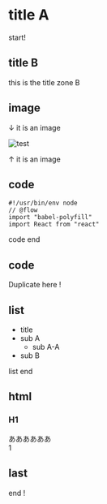 # title A
start!

## title B
this is the title zone B

## image
↓ it is an image

![test](https://wheatandcat.github.io/graphql-ui/static/media/header.f9a3af7c.png)

↑ it is an image


## code

```
#!/usr/bin/env node
// @flow
import "babel-polyfill"
import React from "react"
```

code end

## code

Duplicate here !

## list

 * title
  * sub A
    * sub A-A
  * sub B

list end

## html

<div>
<h3> H1 </h3>
ああああああ
<div>1</div>
</div>

## last

end !

